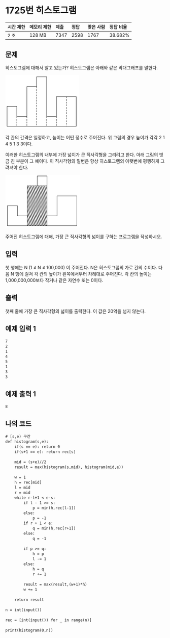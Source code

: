 # 1725번 히스토그램

| 시간 제한 | 메모리 제한 | 제출 | 정답 | 맞은 사람 | 정답 비율 |
| :-------- | :---------- | :--- | :--- | :-------- | :-------- |
| 2 초      | 128 MB      | 7347 | 2598 | 1767      | 38.682%   |

## 문제

히스토그램에 대해서 알고 있는가? 히스토그램은 아래와 같은 막대그래프를 말한다.

![img](hist.PNG)

각 칸의 간격은 일정하고, 높이는 어떤 정수로 주어진다. 위 그림의 경우 높이가 각각 2 1 4 5 1 3 3이다.

이러한 히스토그램의 내부에 가장 넓이가 큰 직사각형을 그리려고 한다. 아래 그림의 빗금 친 부분이 그 예이다. 이 직사각형의 밑변은 항상 히스토그램의 아랫변에 평행하게 그려져야 한다.

![img](histo.PNG)

주어진 히스토그램에 대해, 가장 큰 직사각형의 넓이를 구하는 프로그램을 작성하시오.

## 입력

첫 행에는 N (1 ≤ N ≤ 100,000) 이 주어진다. N은 히스토그램의 가로 칸의 수이다. 다음 N 행에 걸쳐 각 칸의 높이가 왼쪽에서부터 차례대로 주어진다. 각 칸의 높이는 1,000,000,000보다 작거나 같은 자연수 또는 0이다.

## 출력

첫째 줄에 가장 큰 직사각형의 넓이를 출력한다. 이 값은 20억을 넘지 않는다.

## 예제 입력 1 

```
7
2
1
4
5
1
3
3
```

## 예제 출력 1 

```
8
```

## 나의 코드

```
# [s,e) 구간
def histogram(s,e):
    if(s == e): return 0
    if(s+1 == e): return rec[s]

    mid = (s+e)//2
    result = max(histogram(s,mid), histogram(mid,e))

    w = 1
    h = rec[mid]
    l = mid
    r = mid
    while r-l+1 < e-s:
        if l - 1 >= s:
            p = min(h,rec[l-1])
        else:
            p = -1
        if r + 1 < e:
            q = min(h,rec[r+1])
        else:
            q = -1

        if p >= q:
            h = p
            l -= 1
        else:
            h = q
            r += 1

        result = max(result,(w+1)*h)
        w += 1

    return result

n = int(input())

rec = [int(input()) for _ in range(n)]

print(histogram(0,n))
```


